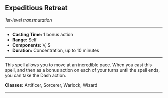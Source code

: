 ﻿## Expeditious Retreat
*1st-level transmutation*
___
- **Casting Time:** 1 bonus action
- **Range:** Self
- **Components:** V, S
- **Duration:** Concentration, up to 10 minutes

---
This spell allows you to move at an incredible pace. When you cast this spell, and then as a bonus action on each of your turns until the spell ends, you can take the Dash action.

**Classes:** Artificer, Sorcerer, Warlock, Wizard


---

